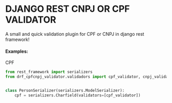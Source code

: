 # DJANGO REST CNPJ OR CPF VALIDATOR
A small and quick validation plugin for CPF or CNPJ in django rest framework!


#### Examples:

CPF
``` python
from rest_framework import serializers 
from drf_cpfcnpj_validator.validadors import cpf_validator, cnpj_validator


class PersonSerializer(serializers.ModelSerializer):
    cpf = serializers.Charfield(validators=[cpf_validator])
